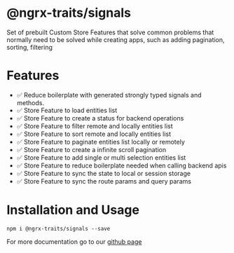 # @ngrx-traits/signals

Set of prebuilt Custom Store Features that solve common problems that normally need to be solved while creating apps, such as adding pagination, sorting, filtering
# Features

- ✅ Reduce boilerplate with generated strongly typed signals and methods.
- ✅ Store Feature to load entities list
- ✅ Store Feature to create a status for backend operations
- ✅ Store Feature to filter remote and locally entities list
- ✅ Store Feature to sort remote and locally entities list
- ✅ Store Feature to paginate entities list locally or remotely
- ✅ Store Feature to create a infinite scroll pagination
- ✅ Store Feature to add single or multi selection entities list
- ✅ Store Feature to reduce boilerplate needed when calling backend apis
- ✅ Store Feature to sync the state to local or session storage
- ✅ Store Feature to sync the route params and query params

# Installation and Usage

`npm i @ngrx-traits/signals --save`

For more documentation go to our [github page](https://github.com/gabrielguerrero/ngrx-traits/blob/main/docs/signals.md)
